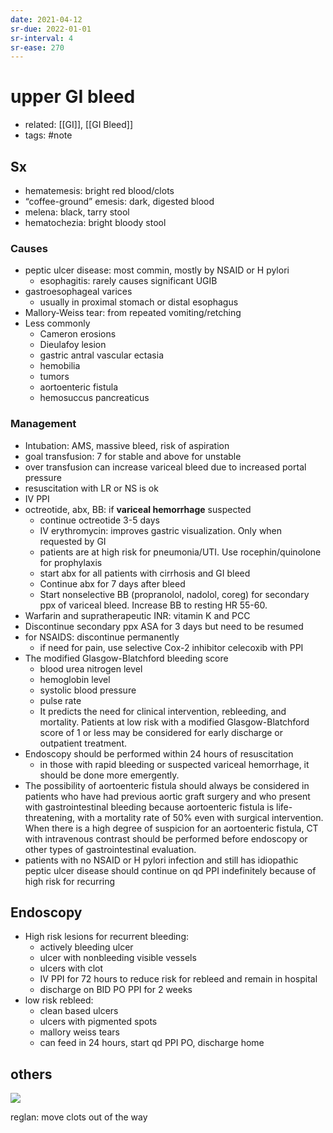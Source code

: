 ```yaml
---
date: 2021-04-12
sr-due: 2022-01-01
sr-interval: 4
sr-ease: 270
---
```


# upper GI bleed

- related: [[GI]], [[GI Bleed]]
- tags: #note

## Sx

- hematemesis: bright red blood/clots
- “coffee-ground” emesis: dark, digested blood
- melena: black, tarry stool
- hematochezia: bright bloody stool

### Causes

- peptic ulcer disease: most commin, mostly by NSAID or H pylori
	- esophagitis: rarely causes significant UGIB
- gastroesophageal varices
	- usually in proximal stomach or distal esophagus
- Mallory-Weiss tear: from repeated vomiting/retching
- Less commonly
	- Cameron erosions
	- Dieulafoy lesion
	- gastric antral vascular ectasia
	- hemobilia
	- tumors
	- aortoenteric fistula
	- hemosuccus pancreaticus

### Management

- Intubation: AMS, massive bleed, risk of aspiration
- goal transfusion: 7 for stable and above for unstable
- over transfusion can increase variceal bleed due to increased portal pressure
- resuscitation with LR or NS is ok
- IV PPI
- octreotide, abx, BB: if **variceal hemorrhage** suspected
	- continue octreotide 3-5 days
	- IV erythromycin: improves gastric visualization. Only when requested by GI
	- patients are at high risk for pneumonia/UTI. Use rocephin/quinolone for prophylaxis
	- start abx for all patients with cirrhosis and GI bleed
	- Continue abx for 7 days after bleed
	- Start nonselective BB (propranolol, nadolol, coreg) for secondary ppx of variceal bleed. Increase BB to resting HR 55-60.
- Warfarin and supratherapeutic INR: vitamin K and PCC
- Discontinue secondary ppx ASA for 3 days but need to be resumed
- for NSAIDS: discontinue permanently
	- if need for pain, use selective Cox-2 inhibitor celecoxib  with PPI
- The modified Glasgow-Blatchford bleeding score
	- blood urea nitrogen level
	- hemoglobin level
	- systolic blood pressure
	- pulse rate
	- It predicts the need for clinical intervention, rebleeding, and mortality. Patients at low risk with a modified Glasgow-Blatchford score of 1 or less may be considered for early discharge or outpatient treatment.
- Endoscopy should be performed within 24 hours of resuscitation
	- in those with rapid bleeding or suspected variceal hemorrhage, it should be done more emergently.
- The possibility of aortoenteric fistula should always be considered in patients who have had previous aortic graft surgery and who present with gastrointestinal bleeding because aortoenteric fistula is life-threatening, with a mortality rate of 50% even with surgical intervention. When there is a high degree of suspicion for an aortoenteric fistula, CT with intravenous contrast should be performed before endoscopy or other types of gastrointestinal evaluation.
- patients with no NSAID or H pylori infection and still has idiopathic peptic ulcer disease should continue on qd PPI indefinitely because of high risk for recurring

## Endoscopy

- High risk lesions for recurrent bleeding:
	- actively bleeding ulcer
	- ulcer with nonbleeding visible vessels
	- ulcers with clot
	- IV PPI for 72 hours to reduce risk for rebleed and remain in hospital
	- discharge on BID PO PPI for 2 weeks
- low risk rebleed:
	- clean based ulcers
	- ulcers with pigmented spots
	- mallory weiss tears
	- can feed in 24 hours, start qd PPI PO, discharge home

## others

![](https://i.imgur.com/vEVLyOF.png)

reglan: move clots out of the way
